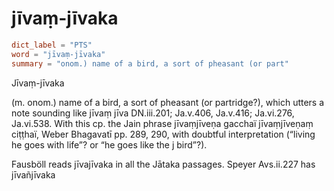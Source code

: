 # jīvaṃ-jīvaka

``` toml
dict_label = "PTS"
word = "jīvaṃ-jīvaka"
summary = "onom.) name of a bird, a sort of pheasant (or part"
```

Jīvaṃ\-jīvaka

(m. onom.) name of a bird, a sort of pheasant (or partridge?), which utters a note sounding like jīvaṃ jīva DN.iii.201; Ja.v.406, Ja.v.416; Ja.vi.276, Ja.vi.538. With this cp. the Jain phrase jīvaṃjīveṇa gacchaï jīvaṃjīveṇaṃ ciṭṭhaï, Weber Bhagavatī pp. 289, 290, with doubtful interpretation (“living he goes with life”? or “he goes like the j bird”?).

Fausböll reads jīvajīvaka in all the Jātaka passages. Speyer Avs.ii.227 has jīvañjīvaka


